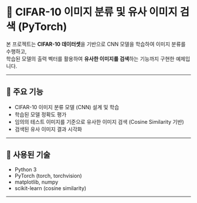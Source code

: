 # 🧠 CIFAR-10 이미지 분류 및 유사 이미지 검색 (PyTorch)

본 프로젝트는 **CIFAR-10 데이터셋**을 기반으로 CNN 모델을 학습하여 이미지 분류를 수행하고,  
학습된 모델의 출력 벡터를 활용하여 **유사한 이미지를 검색**하는 기능까지 구현한 예제입니다.

---

## 📌 주요 기능

- CIFAR-10 이미지 분류 모델 (CNN) 설계 및 학습
- 학습된 모델 정확도 평가
- 임의의 테스트 이미지를 기준으로 유사한 이미지 검색 (Cosine Similarity 기반)
- 검색된 유사 이미지 결과 시각화

---

## 🧪 사용된 기술

- Python 3
- PyTorch (torch, torchvision)
- matplotlib, numpy
- scikit-learn (cosine similarity)

---
